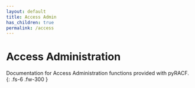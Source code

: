 ```yaml
---
layout: default
title: Access Admin
has_children: true
permalink: /access
---
```


# Access Administration

Documentation for Access Administration functions provided with pyRACF.
{: .fs-6 .fw-300 }